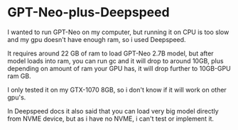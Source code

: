 # GPT-Neo-plus-Deepspeed
I wanted to run GPT-Neo on my computer, but running it on CPU is too slow and my gpu doesn't have enough ram, so i used Deepspeed.

It requires around 22 GB of ram to load GPT-Neo 2.7B model, but after model loads into ram, you can run gc and it will drop to around 10GB, plus depending on amount of ram your GPU has, it will drop further to 10GB-GPU ram GB.

I only tested it on my GTX-1070 8GB, so i don't know if it will work on other gpu's.

In Deepspeed docs it also said that you can load very big model directly from NVME device, but as i have no NVME, i can't test or implement it.
